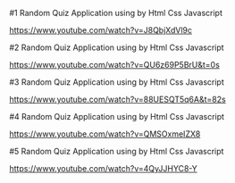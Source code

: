 #1 Random Quiz Application using by Html Css Javascript

https://www.youtube.com/watch?v=J8QbjXdVl9c


#2 Random Quiz Application using by Html Css Javascript

https://www.youtube.com/watch?v=QU6z69P5BrU&t=0s


#3 Random Quiz Application using by Html Css Javascript

https://www.youtube.com/watch?v=88UESQT5q6A&t=82s


#4 Random Quiz Application using by Html Css Javascript

https://www.youtube.com/watch?v=QMSOxmeIZX8


#5 Random Quiz Application using by Html Css Javascript

https://www.youtube.com/watch?v=4QyJJHYC8-Y


